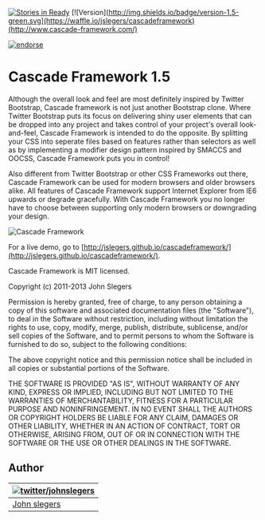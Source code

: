 [![Stories in Ready](https://badge.waffle.io/jslegers/cascadeframework.png?label=ready&title=Ready)](https://waffle.io/jslegers/cascadeframework) [![Version](http://img.shields.io/badge/version-1.5-green.svg](https://waffle.io/jslegers/cascadeframework)(http://www.cascade-framework.com/)

[![endorse](https://api.coderwall.com/johnslegers/endorsecount.png)](https://coderwall.com/johnslegers) 

# Cascade Framework 1.5

Although the overall look and feel are most definitely inspired by Twitter Bootstrap, Cascade framework is not just another Bootstrap clone. Where Twitter Bootstrap puts its focus on delivering shiny user elements that can be dropped into any project and takes control of your project's overall look-and-feel, Cascade Framework is intended to do the opposite. By splitting your CSS into seperate files based on features rather than selectors as well as by implementing a modifier design pattern inspired by SMACCS and OOCSS, Cascade Framework puts you in control!

Also different from Twitter Bootstrap or other CSS Frameworks out there, Cascade Framework can be used for modern browsers and older browsers alike. All features of Cascade Framework support Internet Explorer from IE6 upwards or degrade gracefully. With Cascade Framework you no longer have to choose between supporting only modern browsers or downgrading your design.

![Cascade Framework](http://jslegers.github.io/cascadeframework/screenshot.png)

For a live demo, go to [http://jslegers.github.io/cascadeframework/](http://jslegers.github.io/cascadeframework/).

Cascade Framework is MIT licensed.

 Copyright (c) 2011-2013 John Slegers

 Permission is hereby granted, free of charge, to any person
 obtaining a copy of this software and associated documentation
 files (the "Software"), to deal in the Software without
 restriction, including without limitation the rights to use,
 copy, modify, merge, publish, distribute, sublicense, and/or sell
 copies of the Software, and to permit persons to whom the
 Software is furnished to do so, subject to the following
 conditions:

 The above copyright notice and this permission notice shall be
 included in all copies or substantial portions of the Software.

 THE SOFTWARE IS PROVIDED "AS IS", WITHOUT WARRANTY OF ANY KIND,
 EXPRESS OR IMPLIED, INCLUDING BUT NOT LIMITED TO THE WARRANTIES
 OF MERCHANTABILITY, FITNESS FOR A PARTICULAR PURPOSE AND
 NONINFRINGEMENT. IN NO EVENT SHALL THE AUTHORS OR COPYRIGHT
 HOLDERS BE LIABLE FOR ANY CLAIM, DAMAGES OR OTHER LIABILITY,
 WHETHER IN AN ACTION OF CONTRACT, TORT OR OTHERWISE, ARISING
 FROM, OUT OF OR IN CONNECTION WITH THE SOFTWARE OR THE USE OR
 OTHER DEALINGS IN THE SOFTWARE.


## Author

| [![twitter/johnslegers](https://en.gravatar.com/avatar/bf4cc94221382810233575862875e687?s=70)](http://twitter.com/johnslegers "Follow @johnslegers on Twitter") |
|---|
| [John slegers](http://www.johnslegers.com/) |
